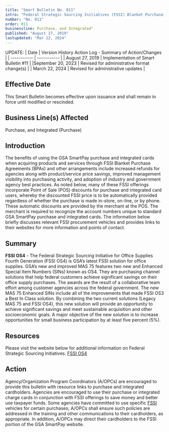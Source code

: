 ```yaml
---
title: "Smart Bulletin No. 011"
intro: "Federal Strategic Sourcing Initiatives (FSSI) Blanket Purchase Agreements (BPAs)"
number: "No. 011"
order: 011
businessline: Purchase, and Integrated"
published: "August 27, 2019"
lastupdated: "Mar 22, 2024"
---
```


UPDATE:
| Date | Version History Action Log - Summary of Action/Changes |
| ----------- | ----------- |
| August 27, 2019 | Implementation of Smart Bulletin #11 |
|September 20, 2023 | Revised for administrative format change(s) |
| March 22, 2024 | Revised for administrative updates |

## Effective Date

This Smart Bulletin becomes effective upon issuance and shall remain in force until modified or rescinded.


## Business Line(s) Affected

Purchase, and Integrated (Purchase)


## Introduction

The benefits of using the GSA SmartPay purchase and integrated cards when acquiring products and services through FSSI Blanket Purchase Agreements (BPAs) and other arrangements include increased refunds for agencies along with product/service price savings, improved management visibility into purchasing activity, and adoption of industry and government agency best practices. As noted below, many of these FSSI offerings incorporate Point of Sale (POS) discounts for purchase and integrated card users, whereby the discounted FSSI price is to be automatically provided regardless of whether the purchase is made in-store, on-line, or by phone. These automatic discounts are provided by the merchant at the POS. The merchant is required to recognize the account numbers unique to standard GSA SmartPay purchase and integrated cards. The information below briefly discusses relevant FSSI procurement vehicles and provides links to their websites for more information and points of contact.


## Summary

**FSSI OS4** - The Federal Strategic Sourcing Initiative for Office Supplies Fourth Generation (FSSI OS4) is GSA’s latest FSSI solution for office supplies. GSA’s new and improved MAS 75 features two new and Enhanced Special Item Numbers (SINs) known as OS4. They are purchasing channel solutions that help federal customers achieve significant savings on their office supply purchases. The awards are the result of a collaborative team effort among customer agencies across the federal government. The new MAS 75 Enhanced SINs include all of the improvements that made FSSI OS3 a Best In Class solution. By combining the two current solutions (Legacy MAS 75 and FSSI OS4), this new solution will provide an opportunity to achieve significant savings and meet sustainable acquisition and other socioeconomic goals. A major objective of the new solution is to increase opportunities for small business participation by at least five percent (5%). 


## Resources

Please visit the website below for additional information on Federal Strategic Sourcing Initiatives. 
[FSSI OS4](https://www.gsa.gov/buy-through-us/purchasing-programs/federal-strategic-sourcing-initiative/fssi-os4) 


## Action

Agency/Organization Program Coordinators (A/OPCs) are encouraged to provide this bulletin with resource links to purchase and integrated cardholders. Agencies are encouraged to use their purchase or integrated charge cards in conjunction with FSSI offerings to save money and better use taxpayer funds. Some agencies have committed to use specific [FSSI](https://www.gsa.gov/buy-through-us/purchasing-programs/federal-strategic-sourcing-initiative/fssi-os4) vehicles for certain purchases; A/OPCs shall ensure 
such policies are addressed in the training and other communications to their cardholders, as appropriate. In addition, A/OPCs may direct their cardholders to the FSSI portion of the GSA SmartPay website.